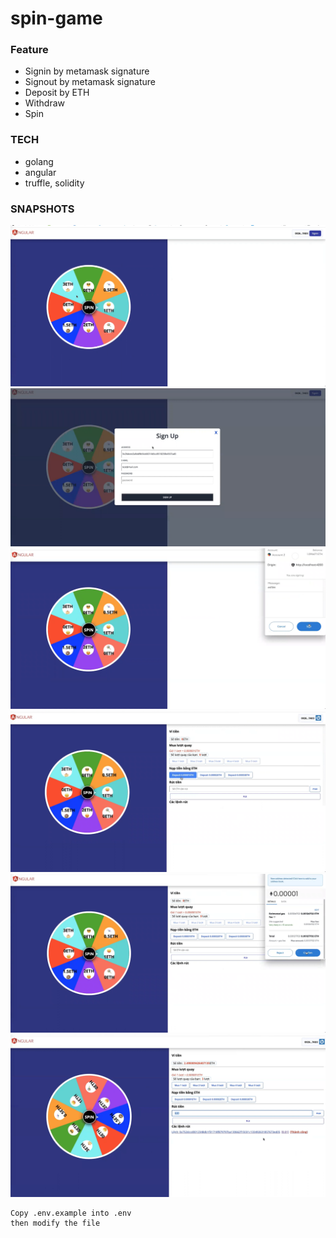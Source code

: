 # spin-game

### Feature

- Signin by metamask signature
- Signout by metamask signature
- Deposit by ETH
- Withdraw
- Spin

### TECH
- golang
- angular
- truffle, solidity

### SNAPSHOTS

<!-- https://youtu.be/1UfIbg-erOw -->
[![Demo CountPages alpha](assets/1.png)](https://youtu.be/1UfIbg-erOw)
[![Demo CountPages alpha](assets/2.png)](https://youtu.be/1UfIbg-erOw)
[![Demo CountPages alpha](assets/3.png)](https://youtu.be/1UfIbg-erOw)
[![Demo CountPages alpha](assets/4.png)](https://youtu.be/1UfIbg-erOw)
[![Demo CountPages alpha](assets/5.png)](https://youtu.be/1UfIbg-erOw)
[![Demo CountPages alpha](assets/6.png)](https://youtu.be/1UfIbg-erOw)

```
Copy .env.example into .env
then modify the file
```
